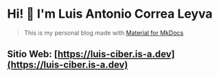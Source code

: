 # Hi! 👋 I'm Luis Antonio Correa Leyva
> This is my personal blog made with [Material for MkDocs](https://squidfunk.github.io/mkdocs-material)

## Sitio Web: [https://luis-ciber.is-a.dev](https://luis-ciber.is-a.dev)
